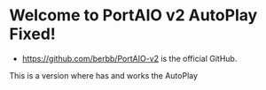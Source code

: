 # Welcome to PortAIO v2 AutoPlay Fixed!


- https://github.com/berbb/PortAIO-v2 is the official GitHub.

This is a version where has and works the AutoPlay